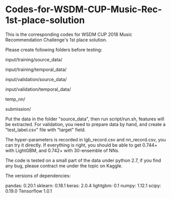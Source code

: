 # Codes-for-WSDM-CUP-Music-Rec-1st-place-solution

This is the corresponding codes for WSDM CUP 2018 Music Recommendation Challenge's 1st place solution.


Please create following folders before testing:

input/training/source_data/

input/training/temporal_data/

input/validation/source_data/

input/validation/temporal_data/

temp_nn/

submission/


Put the data in the folder "source_data", then run script/run.sh, features will be extracted. For validation, you need to prepare data by hand, and create a "test_label.csv" file with "target" field.


The hyper-parameters is recorded in lgb_record.csv and nn_record.csv, you can try it directly. If everything is right, you should be able to get 0.744+ with LightGBM, and 0.742+ with 30-ensemble of NNs.


The code is tested on a small part of the data under python 2.7, if you find any bug, please contract me under the topic on Kaggle.

The versions of dependencies:

pandas: 0.20.1
sklearn: 0.18.1
keras: 2.0.4
lightgbm: 0.1
numpy: 1.12.1
scipy: 0.19.0
Tensorflow 1.0.1
